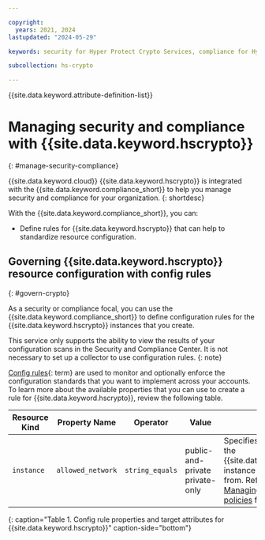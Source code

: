 ```yaml
---

copyright:
  years: 2021, 2024
lastupdated: "2024-05-29"

keywords: security for Hyper Protect Crypto Services, compliance for Hyper Protect Crypto Services, security and compliance for Hyper Protect Crypto Services, rules for Hyper Protect Crypto Services,

subcollection: hs-crypto

---
```


{{site.data.keyword.attribute-definition-list}}



# Managing security and compliance with {{site.data.keyword.hscrypto}}
{: #manage-security-compliance}

{{site.data.keyword.cloud}} {{site.data.keyword.hscrypto}} is integrated with the
{{site.data.keyword.compliance_short}} to help you manage security and
compliance for your organization.
{: shortdesc}



With the {{site.data.keyword.compliance_short}}, you can:



* Define rules for {{site.data.keyword.hscrypto}} that can help to standardize resource configuration.






## Governing {{site.data.keyword.hscrypto}} resource configuration with config rules
{: #govern-crypto}

As a security or compliance focal, you can use the {{site.data.keyword.compliance_short}} to define configuration rules for the {{site.data.keyword.hscrypto}} instances that you create.



This service only supports the ability to view the results of your configuration scans in the Security and Compliance Center. It is not necessary to set up a collector to use configuration rules.
{: note}


[Config rules](#x3084914){: term} are used to monitor and optionally enforce the configuration standards that you want to implement across your accounts. To learn more about the available properties that you can use to create a rule for {{site.data.keyword.hscrypto}}, review the following table.

| Resource Kind | Property Name | Operator | Value | Description |
| ------------- | ------------- | -------- | ----- | ----------- |
| `instance` | `allowed_network`| `string_equals` | public-and-private<br>private-only | Specifies the type of endpoint the {{site.data.keyword.hscrypto}} instance can be accessed from. Refer to <br>[Managing network access policies](/docs/hs-crypto?topic=hs-crypto-managing-network-access-policies) for more information. |
{: caption="Table 1. Config rule properties and target attributes for {{site.data.keyword.hscrypto}}" caption-side="bottom"}


